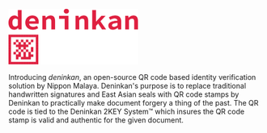 <p align="left">
  <a href="https://www.ibm.com/plex/">
    <img alt="Plex" src="https://github.com/nipponmalayan/deninkan/blob/master/deninkan.png" width="256" />
  </a>
</p>

Introducing <i>deninkan</i>, an open-source QR code based identity verification solution by Nippon Malaya. Deninkan's purpose is to replace traditional handwritten signatures and East Asian seals with QR code stamps by Deninkan to practically make document forgery a thing of the past. The QR code is tied to the Deninkan 2KEY System™ which insures the QR code stamp is valid and authentic for the given document.
